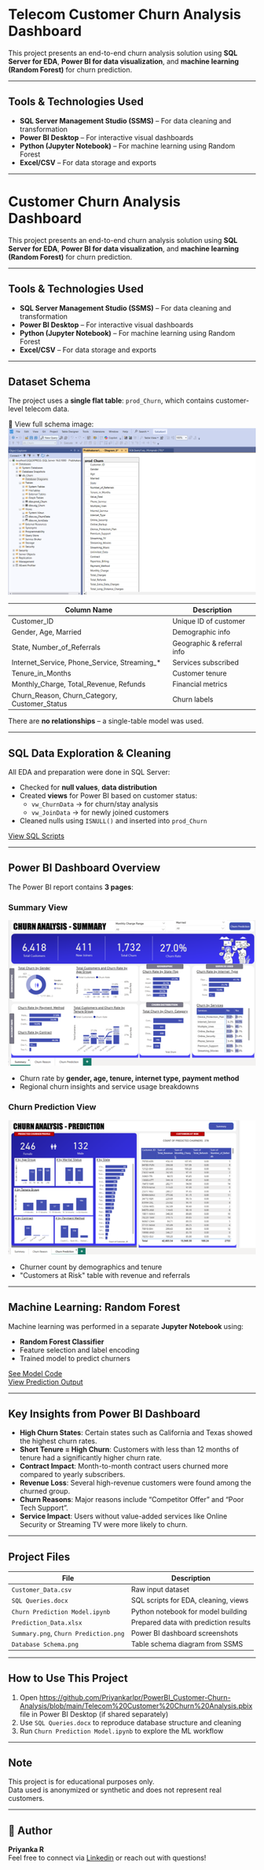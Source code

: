 # Telecom Customer Churn Analysis Dashboard

This project presents an end-to-end churn analysis solution using **SQL Server for EDA**, **Power BI for data visualization**, and **machine learning (Random Forest)** for churn prediction.

-----------------------------------------------------------------------------------------------------------------------------------------------------------------------

##  Tools & Technologies Used

- **SQL Server Management Studio (SSMS)** – For data cleaning and transformation
- **Power BI Desktop** – For interactive visual dashboards
- **Python (Jupyter Notebook)** – For machine learning using Random Forest
- **Excel/CSV** – For data storage and exports

-------------------------------------------------------------------------------------------------------------------------------------------------------------------
#  Customer Churn Analysis Dashboard

This project presents an end-to-end churn analysis solution using **SQL Server for EDA**, **Power BI for data visualization**, and **machine learning (Random Forest)** for churn prediction.

---

## Tools & Technologies Used

- **SQL Server Management Studio (SSMS)** – For data cleaning and transformation
- **Power BI Desktop** – For interactive visual dashboards
- **Python (Jupyter Notebook)** – For machine learning using Random Forest
- **Excel/CSV** – For data storage and exports

--------------------------------------------------------------------------------------------------------------------------------------------------------------------

##  Dataset Schema

The project uses a **single flat table**: `prod_Churn`, which contains customer-level telecom data.

📄 View full schema image:  
![Database Schema](https://github.com/Priyankarlpr/PowerBI_Customer-Churn-Analysis/blob/main/SQL/Database%20Schema.png)

| Column Name             | Description                              |
|-------------------------|------------------------------------------|
| Customer_ID             | Unique ID of customer                    |
| Gender, Age, Married    | Demographic info                         |
| State, Number_of_Referrals | Geographic & referral info          |
| Internet_Service, Phone_Service, Streaming_* | Services subscribed |
| Tenure_in_Months        | Customer tenure                          |
| Monthly_Charge, Total_Revenue, Refunds | Financial metrics        |
| Churn_Reason, Churn_Category, Customer_Status | Churn labels       |

There are **no relationships** – a single-table model was used.

--------------------------------------------------------------------------------------------------------------------------

##  SQL Data Exploration & Cleaning

All EDA and preparation were done in SQL Server:

- Checked for **null values**, **data distribution**
- Created **views** for Power BI based on customer status:
  - `vw_ChurnData` → for churn/stay analysis
  - `vw_JoinData` → for newly joined customers
- Cleaned nulls using `ISNULL()` and inserted into `prod_Churn`

[View SQL Scripts](https://github.com/Priyankarlpr/PowerBI_Customer-Churn-Analysis/blob/main/SQL/SQL%20Queries.docx)

---

##  Power BI Dashboard Overview

The Power BI report contains **3 pages**:

### Summary View  
![Summary](https://github.com/Priyankarlpr/PowerBI_Customer-Churn-Analysis/blob/main/PowerBI/Summary.png)
- Churn rate by **gender, age, tenure, internet type, payment method**
- Regional churn insights and service usage breakdowns

###  Churn Prediction View  
![Churn Prediction](https://github.com/Priyankarlpr/PowerBI_Customer-Churn-Analysis/blob/main/PowerBI/Churn%20Prediction.png)
- Churner count by demographics and tenure
- "Customers at Risk" table with revenue and referrals

----------------------------------------------------------------------------------------------------------------------------------------

## Machine Learning: Random Forest

Machine learning was performed in a separate **Jupyter Notebook** using:
- **Random Forest Classifier**
- Feature selection and label encoding
- Trained model to predict churners

[See Model Code](https://github.com/Priyankarlpr/PowerBI_Customer-Churn-Analysis/blob/main/RandomForestModel/Churn%20Prediction%20Model.ipynb)  
[View Prediction Output](https://github.com/Priyankarlpr/PowerBI_Customer-Churn-Analysis/blob/main/Data/Predictions.xlsx)

-----------------------------------------------------------------------------------------------------------------------------------------

## Key Insights from Power BI Dashboard

-  **High Churn States**: Certain states such as California and Texas showed the highest churn rates.
-  **Short Tenure = High Churn**: Customers with less than 12 months of tenure had a significantly higher churn rate.
-  **Contract Impact**: Month-to-month contract users churned more compared to yearly subscribers.
-  **Revenue Loss**: Several high-revenue customers were found among the churned group.
-  **Churn Reasons**: Major reasons include “Competitor Offer” and “Poor Tech Support”.
-  **Service Impact**: Users without value-added services like Online Security or Streaming TV were more likely to churn.

--------------------------------------------------------------------------------------------------------------------------------------------

## Project Files

| File | Description |
|------|-------------|
| `Customer_Data.csv` | Raw input dataset |
| `SQL Queries.docx`  | SQL scripts for EDA, cleaning, views |
| `Churn Prediction Model.ipynb` | Python notebook for model building |
| `Prediction_Data.xlsx` | Prepared data with prediction results |
| `Summary.png`, `Churn Prediction.png` | Power BI dashboard screenshots |
| `Database Schema.png` | Table schema diagram from SSMS |

--------------------------------------------------------------------------------------------------------------------------------------

## How to Use This Project

1. Open https://github.com/Priyankarlpr/PowerBI_Customer-Churn-Analysis/blob/main/Telecom%20Customer%20Churn%20Analysis.pbix file in Power BI Desktop (if shared separately)
2. Use `SQL Queries.docx` to reproduce database structure and cleaning
3. Run `Churn Prediction Model.ipynb` to explore the ML workflow

--------------------------------------------------------------------------------------------------------------------------------------------

## Note

This project is for educational purposes only.  
Data used is anonymized or synthetic and does not represent real customers.

---------------------------------------------------------------------------------------------------------------------------------------------

## 🔗 Author

**Priyanka R**  
Feel free to connect via [Linkedin](https://www.linkedin.com/in/priyankar0512/?trk=PROFILE_DROP_DOWN) or reach out with questions!



